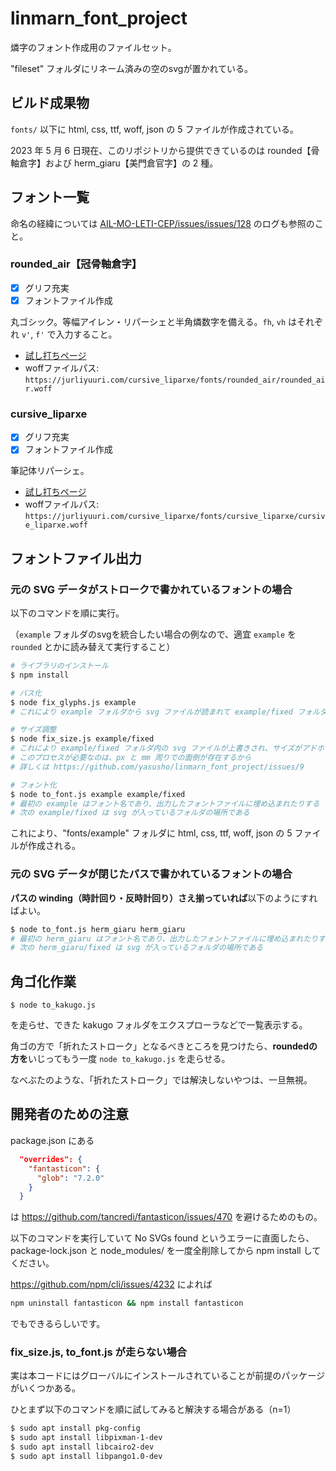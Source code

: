 # linmarn_font_project
燐字のフォント作成用のファイルセット。

"fileset" フォルダにリネーム済みの空のsvgが置かれている。

## ビルド成果物

`fonts/` 以下に html, css, ttf, woff, json の 5 ファイルが作成されている。

2023 年 5 月 6 日現在、このリポジトリから提供できているのは rounded【骨軸倉字】および herm_giaru【美門倉官字】の 2 種。

## フォント一覧

命名の経緯については [AIL-MO-LETI-CEP/issues/issues/128](https://github.com/AIL-MO-LETI-CEP/issues/issues/128) のログも参照のこと。

### rounded_air【冠骨軸倉字】

- [x] グリフ充実
- [x] フォントファイル作成

丸ゴシック。等幅アイレン・リパーシェと半角燐数字を備える。`fh`, `vh` はそれぞれ `v'`, `f'` で入力すること。

- [試し打ちページ](https://jurliyuuri.com/cursive_liparxe/fonts/rounded_air/glyph.html)
- woffファイルパス: `https://jurliyuuri.com/cursive_liparxe/fonts/rounded_air/rounded_air.woff`

### cursive_liparxe

- [x] グリフ充実
- [x] フォントファイル作成

筆記体リパーシェ。
- [試し打ちページ](https://jurliyuuri.com/cursive_liparxe/fonts/cursive_liparxe/glyph.html)
- woffファイルパス: `https://jurliyuuri.com/cursive_liparxe/fonts/cursive_liparxe/cursive_liparxe.woff`

## フォントファイル出力

### 元の SVG データがストロークで書かれているフォントの場合

以下のコマンドを順に実行。

（`example` フォルダのsvgを統合したい場合の例なので、適宜 `example` を `rounded` とかに読み替えて実行すること）

```bash
# ライブラリのインストール
$ npm install

# パス化
$ node fix_glyphs.js example
# これにより example フォルダから svg ファイルが読まれて example/fixed フォルダに出力される

# サイズ調整
$ node fix_size.js example/fixed
# これにより example/fixed フォルダ内の svg ファイルが上書きされ、サイズがアドホックに直される
# このプロセスが必要なのは、px と mm 周りでの面倒が存在するから
# 詳しくは https://github.com/yasusho/linmarn_font_project/issues/9

# フォント化
$ node to_font.js example example/fixed
# 最初の example はフォント名であり、出力したフォントファイルに埋め込まれたりする
# 次の example/fixed は svg が入っているフォルダの場所である
```

これにより、"fonts/example" フォルダに html, css, ttf, woff, json の 5 ファイルが作成される。

### 元の SVG データが閉じたパスで書かれているフォントの場合

**パスの winding（時計回り・反時計回り）さえ揃っていれば**以下のようにすればよい。

```bash
$ node to_font.js herm_giaru herm_giaru
# 最初の herm_giaru はフォント名であり、出力したフォントファイルに埋め込まれたりする
# 次の herm_giaru/fixed は svg が入っているフォルダの場所である
```

## 角ゴ化作業

```
$ node to_kakugo.js
```

を走らせ、できた kakugo フォルダをエクスプローラなどで一覧表示する。

角ゴの方で「折れたストローク」となるべきところを見つけたら、**roundedの方を**いじってもう一度 `node to_kakugo.js` を走らせる。

なべぶたのような、「折れたストローク」では解決しないやつは、一旦無視。

## 開発者のための注意

package.json にある

```json
  "overrides": {
    "fantasticon": {
      "glob": "7.2.0"
    }
  }
```

は https://github.com/tancredi/fantasticon/issues/470 を避けるためのもの。

以下のコマンドを実行していて No SVGs found というエラーに直面したら、package-lock.json と node_modules/ を一度全削除してから npm install してください。

https://github.com/npm/cli/issues/4232 によれば

```bash
npm uninstall fantasticon && npm install fantasticon
```

でもできるらしいです。

### fix_size.js, to_font.js が走らない場合
実は本コードにはグローバルにインストールされていることが前提のパッケージがいくつかある。

ひとまず以下のコマンドを順に試してみると解決する場合がある（n=1）

```bash
$ sudo apt install pkg-config
$ sudo apt install libpixman-1-dev
$ sudo apt install libcairo2-dev
$ sudo apt install libpango1.0-dev
```